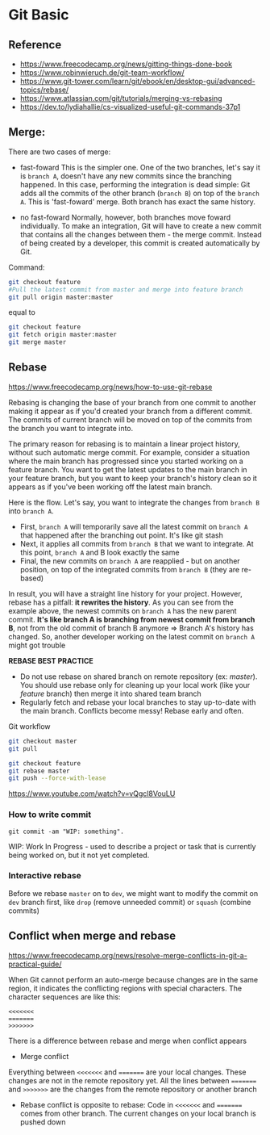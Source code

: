 # Git Basic

## Reference

- <https://www.freecodecamp.org/news/gitting-things-done-book>
- <https://www.robinwieruch.de/git-team-workflow/>
- <https://www.git-tower.com/learn/git/ebook/en/desktop-gui/advanced-topics/rebase/>
- <https://www.atlassian.com/git/tutorials/merging-vs-rebasing>
- <https://dev.to/lydiahallie/cs-visualized-useful-git-commands-37p1>

## Merge:

There are two cases of merge:

- fast-foward
This is the simpler one. One of the two branches, let's say it is `branch A`, doesn't have any new commits since the branching happened.
In this case, performing the integration is dead simple: Git adds all the commits of the other branch (`branch B`) on top of the `branch A`. This is 'fast-foward' merge. Both branch has exact the same history.

- no fast-foward
Normally, however, both branches move foward individually.
To make an integration, Git will have to create a new commit that contains all the changes between them - the merge commit. Instead of being created by a developer, this commit is created automatically by Git.

Command:

```bash
git checkout feature
#Pull the latest commit from master and merge into feature branch
git pull origin master:master
```

equal to

```bash
git checkout feature
git fetch origin master:master
git merge master
```

## Rebase

<https://www.freecodecamp.org/news/how-to-use-git-rebase>

Rebasing is changing the base of your branch from one commit to another making it appear as if you'd created your branch from a different commit. The commits of current branch will be moved on top of the commits from the branch you want to integrate into.

The primary reason for rebasing is to maintain a linear project history, without such automatic merge commit. For example, consider a situation where the main branch has progressed since you started working on a feature branch. You want to get the latest updates to the main branch in your feature branch, but you want to keep your branch's history clean so it appears as if you've been working off the latest main branch.

Here is the flow. Let's say, you want to integrate the changes from `branch B` into `branch A`.

- First, `branch A` will temporarily save all the latest commit on `branch A` that happened after the branching out point. It's like git stash
- Next, it applies all commits from `branch B` that we want to integrate. At this point, `branch A` and B look exactly the same
- Final, the new commits on `branch A` are reapplied - but on another position, on top of the integrated commits from `branch B` (they are re-based)

In result, you will have a straight line history for your project. However, rebase has a pitfall: **it rewrites the history**.
As you can see from the example above, the newest commits on `branch A` has the new parent commit. **It's like branch A is branching from newest commit from branch B**, not from the old commit of branch B anymore => Branch A's history has changed. So, another developer working on the latest commit on `branch A` might got trouble

**REBASE BEST PRACTICE**

- Do not use rebase on shared branch on remote repository (ex: *master*). You should use rebase only for cleaning up your local work (like your *feature* branch) then merge it into shared team branch
- Regularly fetch and rebase your local branches to stay up-to-date with the main branch. Conflicts become messy! Rebase early and often.

Git workflow

```bash
git checkout master
git pull

git checkout feature
git rebase master
git push --force-with-lease
```

<https://www.youtube.com/watch?v=vQgcl8VouLU>

### How to write commit

`git commit -am "WIP: something".`

WIP: Work In Progress - used to describe a project or task that is currently being worked on, but it not yet completed.

### Interactive rebase

Before we rebase `master` on to `dev`, we might want to modify the commit on `dev` branch first, like `drop` (remove unneeded commit) or `squash` (combine commits)

## Conflict when merge and rebase

<https://www.freecodecamp.org/news/resolve-merge-conflicts-in-git-a-practical-guide/>

When Git cannot perform an auto-merge because changes are in the same region, it indicates the conflicting regions with special characters. The character sequences are like this:

```
<<<<<<<
=======
>>>>>>>
```

There is a difference between rebase and merge when conflict appears

- Merge conflict

Everything between `<<<<<<<` and `=======` are your local changes. These changes are not in the remote repository yet. All the lines between `=======` and `>>>>>>>` are the changes from the remote repository or another branch

- Rebase conflict is opposite to rebase: Code in `<<<<<<<` and `=======` comes from other branch. The current changes on your local branch is pushed down
